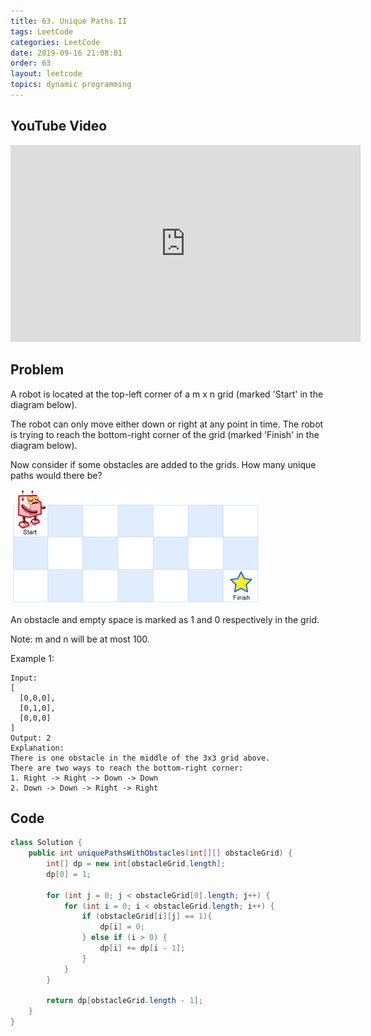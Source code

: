 ```yaml
---
title: 63. Unique Paths II
tags: LeetCode
categories: LeetCode
date: 2019-09-16 21:08:01
order: 63
layout: leetcode
topics: dynamic programming
---
```


## YouTube Video

<iframe width="560" height="315" src="https://www.youtube.com/embed/sJo09lnyBqM" frameborder="0" allow="accelerometer; autoplay; encrypted-media; gyroscope; picture-in-picture" allowfullscreen></iframe>

## Problem

A robot is located at the top-left corner of a m x n grid (marked 'Start' in the diagram below).

The robot can only move either down or right at any point in time. The robot is trying to reach the bottom-right corner of the grid (marked 'Finish' in the diagram below).

Now consider if some obstacles are added to the grids. How many unique paths would there be?

![image tooltip here](./assets/63.png)

An obstacle and empty space is marked as 1 and 0 respectively in the grid.

Note: m and n will be at most 100.

Example 1:

```
Input:
[
  [0,0,0],
  [0,1,0],
  [0,0,0]
]
Output: 2
Explanation:
There is one obstacle in the middle of the 3x3 grid above.
There are two ways to reach the bottom-right corner:
1. Right -> Right -> Down -> Down
2. Down -> Down -> Right -> Right
```

## Code

```java
class Solution {
    public int uniquePathsWithObstacles(int[][] obstacleGrid) {
        int[] dp = new int[obstacleGrid.length];
        dp[0] = 1;

        for (int j = 0; j < obstacleGrid[0].length; j++) {
            for (int i = 0; i < obstacleGrid.length; i++) {
                if (obstacleGrid[i][j] == 1){
                    dp[i] = 0;
                } else if (i > 0) {
                    dp[i] += dp[i - 1];
                }
            }
        }

        return dp[obstacleGrid.length - 1];
    }
}
```
